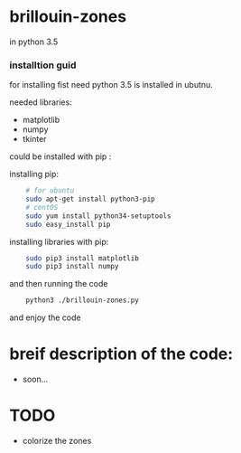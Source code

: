 # brillouin-zones
in python 3.5


### installtion guid
for installing fist need python 3.5 is installed in ubutnu.

needed libraries:
- matplotlib
- numpy
- tkinter

could be installed with pip :

installing pip:
```bash
	# for ubuntu
	sudo apt-get install python3-pip
	# centOS
	sudo yum install python34-setuptools
	sudo easy_install pip
```
installing libraries with pip:
```bash
	sudo pip3 install matplotlib
	sudo pip3 install numpy
```

and then running the code 
```bash
	python3 ./brillouin-zones.py
```
and enjoy the code




# breif description of the code:
- soon...


# TODO 
- colorize the zones


